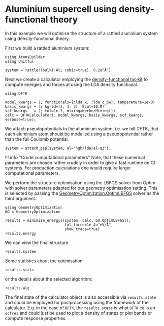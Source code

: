 # Aluminium supercell using density-functional theory

In this example we will optimise the structure of a rattled
aluminium system using density-functional theory.

First we build a rattled aluminium system:

```@example dftk-aluminium
using AtomsBuilder
using Unitful

system = rattle!(bulk(:Al; cubic=true), 0.2u"Å")
```

Next we create a calculator employing the
[density-functional toolkit](https://dftk.org/)
to compute energies and forces at using the LDA density functional.
```@example dftk-aluminium
using DFTK

model_kwargs = (; functionals=[:lda_x, :lda_c_pw], temperature=1e-3)
basis_kwargs = (; kgrid=(3, 3, 3), Ecut=10.0)
scf_kwargs   = (; tol=1e-5, mixing=KerkerMixing())
calc = DFTKCalculator(; model_kwargs, basis_kwargs, scf_kwargs, verbose=true);
```

We attach pseudopotentials to the aluminium system,
i.e. we tell DFTK, that each aluminium atom should be modelled using
a pseudopotential rather than the full Coulomb potential.

```@example dftk-aluminium
system = attach_psp(system; Al="hgh/lda/al-q3");
```

!!! info "Crude computational parameters"
    Note, that these numerical parameters are chosen rather crudely in order
    to give a fast runtime on CI systems. For production calculations one would
    require larger computational parameters.

We perform the structure optimisation using the LBFGS solver
from Optim with solver parameters adapted for our geometry optimisation setting.
This is selected by passing the [GeometryOptimization.OptimLBFGS](@ref)
solver as the third argument.

```@example dftk-aluminium
using GeometryOptimization
GO = GeometryOptimization

results = minimize_energy!(system, calc, GO.OptimLBFGS();
                           tol_force=1e-4u"eV/Å",
                           show_trace=true)
results.energy
```

We can view the final structure
```@example dftk-aluminium
results.system
```

Some statistics about the optimisation
```@example dftk-aluminium
results.stats
```
or the details about the selected algorithm:
```@example dftk-aluminium
results.alg
```

The final state of the calculator object is also accessible
via `results.state` and could be employed for postprocessing
using the framework of the calculator. E.g. in the case
of `DFTK`, the `results.state` is what `DFTK` calls an `scfres`
and could just be used to plot a density of states or plot
bands or compute response properties.
